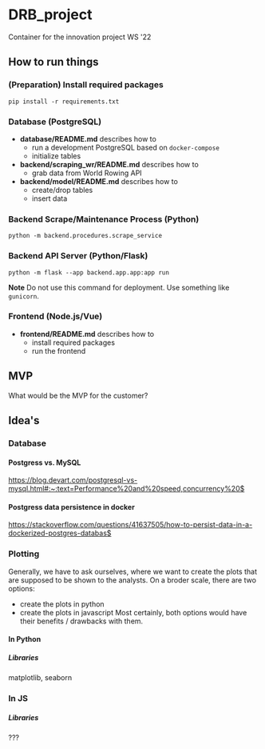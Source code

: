 # DRB_project
Container for the innovation project WS '22


## How to run things

### (Preparation) Install required packages

    pip install -r requirements.txt

### Database (PostgreSQL)

- **database/README.md** describes how to
    - run a development PostgreSQL based on `docker-compose`
    - initialize tables
- **backend/scraping_wr/README.md** describes how to
    - grab data from World Rowing API
- **backend/model/README.md** describes how to
    - create/drop tables
    - insert data

### Backend Scrape/Maintenance Process (Python)

    python -m backend.procedures.scrape_service

### Backend API Server (Python/Flask)

    python -m flask --app backend.app.app:app run

**Note** Do not use this command for deployment. Use something like `gunicorn`.

### Frontend (Node.js/Vue)

- **frontend/README.md** describes how to
    - install required packages
    - run the frontend

###

## MVP
What would be the MVP for the customer?


## Idea's

### Database
#### Postgress vs. MySQL
https://blog.devart.com/postgresql-vs-mysql.html#:~:text=Performance%20and%20speed,concurrency%20$

#### Postgress data persistence in docker
https://stackoverflow.com/questions/41637505/how-to-persist-data-in-a-dockerized-postgres-databas$





### Plotting
Generally, we have to ask ourselves, where we want to create the plots that are supposed to be shown to the analysts.
On a broder scale, there are two options:
- create the plots in python
- create the plots in javascript
Most certainly, both options would have their benefits / drawbacks with them.

#### In Python
##### Libraries
matplotlib, seaborn

### In JS
##### Libraries
???